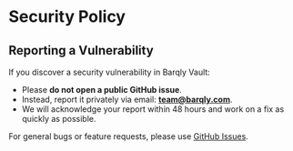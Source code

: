 # Security Policy

## Reporting a Vulnerability

If you discover a security vulnerability in Barqly Vault:

- Please **do not open a public GitHub issue**.
- Instead, report it privately via email: **team@barqly.com**.
- We will acknowledge your report within 48 hours and work on a fix as quickly as possible.

For general bugs or feature requests, please use [GitHub Issues](../../issues).